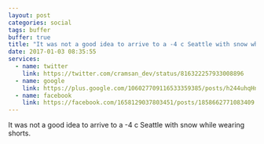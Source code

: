 ```yaml
---
layout: post
categories: social
tags: buffer
buffer: true
title: "It was not a good idea to arrive to a -4 c Seattle with snow while wearing shorts."
date: 2017-01-03 08:35:55
services: 
  - name: twitter
    link: https://twitter.com/cramsan_dev/status/816322257933008896
  - name: google
    link: https://plus.google.com/106027709116533359385/posts/h244uhqHnRJ
  - name: facebook
    link: https://facebook.com/1658129037803451/posts/1858662771083409
---
```


It was not a good idea to arrive to a -4 c Seattle with snow while wearing shorts.
